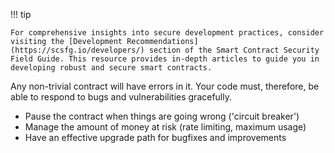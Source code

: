 !!! tip

    For comprehensive insights into secure development practices, consider visiting the [Development Recommendations](https://scsfg.io/developers/) section of the Smart Contract Security Field Guide. This resource provides in-depth articles to guide you in developing robust and secure smart contracts.

Any non-trivial contract will have errors in it. Your code must, therefore, be able to respond to
bugs and vulnerabilities gracefully.

- Pause the contract when things are going wrong ('circuit breaker')
- Manage the amount of money at risk (rate limiting, maximum usage)
- Have an effective upgrade path for bugfixes and improvements
